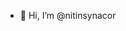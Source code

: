 - 👋 Hi, I’m @nitinsynacor


<!---
nitinsynacor/nitinsynacor is a ✨ special ✨ repository because its `README.md` (this file) appears on your GitHub profile.
You can click the Preview link to take a look at your changes.
--->
